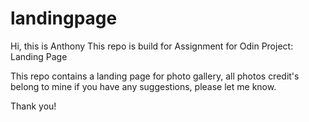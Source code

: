 # landingpage

Hi, this is Anthony
This repo is build for Assignment for Odin Project: Landing Page

This repo contains a landing page for photo gallery, all photos credit's belong to mine
if you have any suggestions, please let me know.

Thank you!

